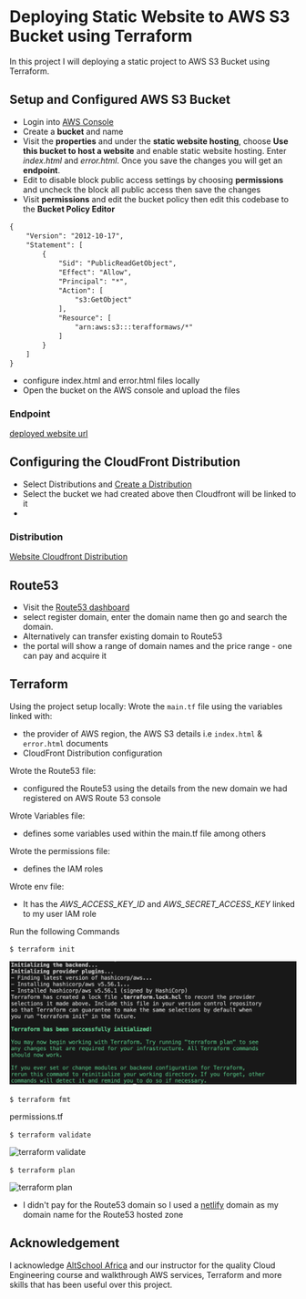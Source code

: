 # Deploying Static Website to AWS S3 Bucket using Terraform 
In this project I will deploying a static project to AWS S3 Bucket using Terraform. 

## Setup and Configured AWS S3 Bucket
- Login into [AWS Console](https://eu-north-1.console.aws.amazon.com/s3/) 
- Create a **bucket** and name 
- Visit the **properties** and under the **static website hosting**, choose **Use this bucket to host a website** and enable static website hosting. Enter *index.html* and *error.html*. Once you save the changes you will get an **endpoint**. 
- Edit to disable block public access settings by choosing **permissions** and uncheck the block all public access then save the changes 
- Visit **permissions** and edit the bucket policy then edit this codebase to the **Bucket Policy Editor**
````
{
    "Version": "2012-10-17",
    "Statement": [
        {
            "Sid": "PublicReadGetObject",
            "Effect": "Allow",
            "Principal": "*",
            "Action": [
                "s3:GetObject"
            ],
            "Resource": [
                "arn:aws:s3:::terafformaws/*"
            ]
        }
    ]
}

````
- configure index.html and error.html files locally
- Open the bucket on the AWS console and upload the files 

### Endpoint
[deployed website url](http://terafformaws.s3-website.eu-north-1.amazonaws.com)

## Configuring the CloudFront Distribution
- Select Distributions and [Create a Distribution](https://us-east-1.console.aws.amazon.com/cloudfront/v4/home#/distributions)
- Select the bucket we had created above then Cloudfront will be linked to it
- 
 
### Distribution 
[Website Cloudfront Distribution](https://d26beg8fh03ybk.cloudfront.net)

## Route53 
- Visit the [Route53 dashboard](https://us-east-1.console.aws.amazon.com/route53/v2/home#Dashboard) 
- select register domain, enter the domain name then go and search the domain. 
- Alternatively can transfer existing domain to Route53
- the portal will show a range of domain names and the price range - one can pay and acquire it 

## Terraform 
Using the project setup locally:
Wrote the ``main.tf`` file using the variables linked with:

- the provider of AWS region, the AWS S3 details i.e ``index.html`` & ``error.html`` documents
- CloudFront Distribution configuration 

Wrote the Route53 file:
- configured the Route53 using the details from the new domain we had registered on AWS Route 53 console

Wrote Variables file:
- defines some variables used within the main.tf file among others 

Wrote the permissions file:
- defines the IAM roles 

Wrote env file:
- It has the *AWS_ACCESS_KEY_ID* and *AWS_SECRET_ACCESS_KEY* linked to my user IAM role  

Run the following Commands
``````
$ terraform init

``````

![terraform initializing](./terraforminit.png)

```$ terraform fmt```

permissions.tf


```$ terraform validate```

![terraform validate](./terraformvalidate.png)

```$ terraform plan```

![terraform plan](./terraformplan.png)

- I didn't pay for the Route53 domain so I used a [netlify](https://terraformaws111.netlify.app/) domain as my domain name for the Route53 hosted zone 

## Acknowledgement 

I acknowledge [AltSchool Africa](https://altschoolafrica.com/) and our instructor for the quality Cloud Engineering course and walkthrough AWS services, Terraform and more skills that has been useful over this project.